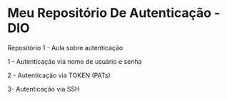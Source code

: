 # Meu Repositório De Autenticação - DIO 

Repositório 1 - Aula sobre autenticação

1 - Autenticação via nome de usuário e senha

2 - Autenticação via TOKEN (PATs)

3- Autenticação via SSH 
